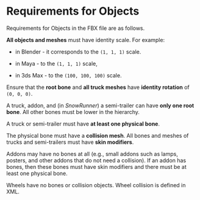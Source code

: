 # Requirements for Objects

Requirements for Objects in the FBX file are as follows.

**All objects and meshes** must have identity scale. For example:

-   in Blender - it corresponds to the `(1, 1, 1)` scale.

-   in Maya - to the `(1, 1, 1)` scale,

-   in 3ds Max - to the `(100, 100, 100)` scale.

Ensure that the **root bone** and **all truck meshes** have **identity rotation** of `(0, 0, 0)`.

A truck, addon, and (in *SnowRunner*) a semi-trailer can have **only one root bone**. All other bones must be lower in the hierarchy.

A truck or semi-trailer must have **at least one physical bone**. 

The physical bone must have a **collision mesh**. All bones and meshes of trucks and semi-trailers must have **skin modifiers**.

Addons may have no bones at all (e.g., small addons such as lamps, posters, and other addons that do not need a collision). If an addon has bones, then these bones must have skin modifiers and there must be at least one physical bone.

Wheels have no bones or collision objects. Wheel collision is defined in XML.

